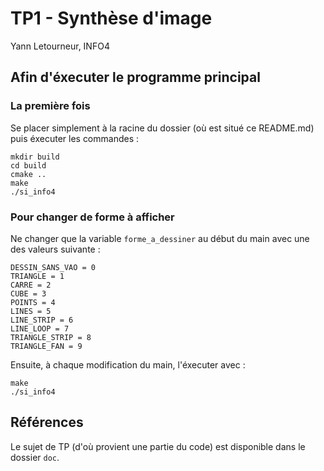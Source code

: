 # TP1 - Synthèse d'image

Yann Letourneur, INFO4

## Afin d'éxecuter le programme principal

### La première fois
Se placer simplement à la racine du dossier (où est situé ce README.md) puis éxecuter les commandes :
```
mkdir build
cd build
cmake ..
make
./si_info4
```

### Pour changer de forme à afficher

Ne changer que la variable `forme_a_dessiner` au début du main avec une des valeurs suivante :
```
DESSIN_SANS_VAO = 0
TRIANGLE = 1
CARRE = 2
CUBE = 3
POINTS = 4
LINES = 5
LINE_STRIP = 6
LINE_LOOP = 7
TRIANGLE_STRIP = 8
TRIANGLE_FAN = 9
```

Ensuite, à chaque modification du main, l'éxecuter avec :
```
make
./si_info4
```

## Références

Le sujet de TP (d'où provient une partie du code) est disponible dans le dossier `doc`.